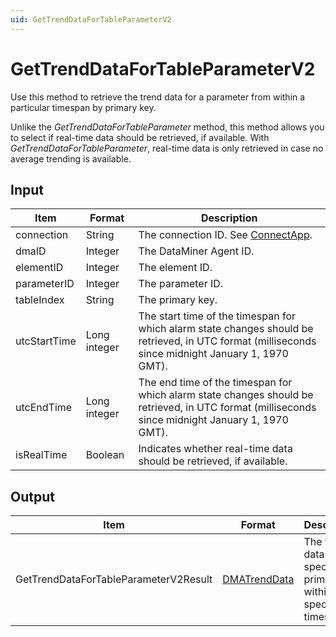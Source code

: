 ```yaml
---
uid: GetTrendDataForTableParameterV2
---
```


# GetTrendDataForTableParameterV2

Use this method to retrieve the trend data for a parameter from within a particular timespan by primary key.

Unlike the *GetTrendDataForTableParameter* method, this method allows you to select if real-time data should be retrieved, if available. With *GetTrendDataForTableParameter*, real-time data is only retrieved in case no average trending is available.

<!-- Available from DataMiner 9.6.12 onwards. -->

## Input

| Item | Format | Description |
|--|--|--|
| connection | String | The connection ID. See [ConnectApp](xref:ConnectApp). |
| dmaID | Integer | The DataMiner Agent ID. |
| elementID | Integer | The element ID. |
| parameterID | Integer | The parameter ID. |
| tableIndex | String | The primary key. |
| utcStartTime | Long integer | The start time of the timespan for which alarm state changes should be retrieved, in UTC format (milliseconds since midnight January 1, 1970 GMT). |
| utcEndTime | Long integer | The end time of the timespan for which alarm state changes should be retrieved, in UTC format (milliseconds since midnight January 1, 1970 GMT). |
| isRealTime | Boolean | Indicates whether real-time data should be retrieved, if available. |

## Output

| Item | Format | Description |
|--|--|--|
| GetTrendDataForTableParameterV2Result | [DMATrendData](xref:DMATrendData) | The trend data for the specified primary key within the specified timespan. |
